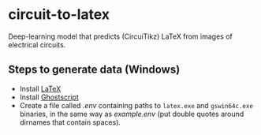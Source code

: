 # circuit-to-latex

Deep-learning model that predicts (CircuiTikz) LaTeX from images of electrical circuits.

## Steps to generate data (Windows)

- Install [LaTeX](https://www.latex-project.org/get/)
- Install [Ghostscript](https://ghostscript.com/releases/gsdnld.html)
- Create a file called _.env_ containing paths to `latex.exe` and `gswin64c.exe` binaries, in the same way as _example.env_ (put double quotes around dirnames that contain spaces).
